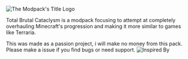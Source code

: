 ![The Modpack's Title Logo](https://cdn.modrinth.com/data/cached_images/e99f380985b164e588d6df08bd2532fe7fcc9847.png)

Total Brutal Cataclysm is a modpack focusing to attempt at completely overhauling Minecraft's progression and making it more similar to games like Terraria.

This was made as a passion project, i will make no money from this pack.
Please make a issue if you find bugs or need support.
![Inspired By](https://cdn.modrinth.com/data/cached_images/cfc4dbe950a9de9194764a694ac4b374573a0974.png)
#
